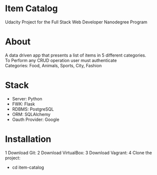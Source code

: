 # Item Catalog
Udacity Project for the Full Stack Web Developer Nanodegree Program

# About
A data driven app that presents a list of items in 5 different categories.<br>
To Perform any CRUD operation user must authenticate<br>
Categories: Food, Animals, Sports, City, Fashion
# Stack
- Server: Python<br>
- FWK: Flask<br>
- RDBMS: PostgreSQL<br>
- ORM: SQLAlchemy<br>
- Oauth Provider: Google<br>
# Installation
1 Download Git:
2 Download VirtualBox:
3 Download Vagrant:
4 Clone the project:
- cd item-catalog 

